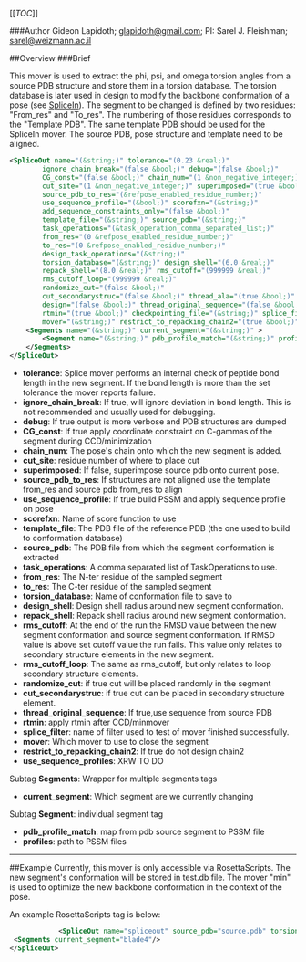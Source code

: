 [[_TOC_]]

###Author
Gideon Lapidoth; glapidoth@gmail.com; PI: Sarel J. Fleishman; sarel@weizmann.ac.il

##Overview
###Brief 

This mover is used to extract the phi, psi, and omega torsion angles from a source PDB structure and store them in a torsion database. The torsion database is later used in design to modify the backbone conformation of a pose (see [SpliceIn](https://www.rosettacommons.org/docs/wiki/create/scripting_documentation/RosettaScripts/Movers/SpliceIn)). 
The segment to be changed is defined by two residues: "From_res" and "To_res". The numbering of those residues corresponds to the "Template PDB". The same template PDB should be used for the SpliceIn mover. 
 The source PDB, pose structure and template need to be aligned.

```xml
<SpliceOut name="(&string;)" tolerance="(0.23 &real;)"
        ignore_chain_break="(false &bool;)" debug="(false &bool;)"
        CG_const="(false &bool;)" chain_num="(1 &non_negative_integer;)"
        cut_site="(1 &non_negative_integer;)" superimposed="(true &bool;)" 
        source_pdb_to_res="(&refpose_enabled_residue_number;)"
        use_sequence_profile="(&bool;)" scorefxn="(&string;)"
        add_sequence_constraints_only="(false &bool;)"
        template_file="(&string;)" source_pdb="(&string;)"
        task_operations="(&task_operation_comma_separated_list;)"
        from_res="(0 &refpose_enabled_residue_number;)"
        to_res="(0 &refpose_enabled_residue_number;)"
        design_task_operations="(&string;)" 
        torsion_database="(&string;)" design_shell="(6.0 &real;)"
        repack_shell="(8.0 &real;)" rms_cutoff="(999999 &real;)"
        rms_cutoff_loop="(999999 &real;)"
        randomize_cut="(false &bool;)"
        cut_secondarystruc="(false &bool;)" thread_ala="(true &bool;)"
        design="(false &bool;)" thread_original_sequence="(false &bool;)"
        rtmin="(true &bool;)" checkpointing_file="(&string;)" splice_filter="(&string;)"
        mover="(&string;)" restrict_to_repacking_chain2="(true &bool;)" >
    <Segments name="(&string;)" current_segment="(&string;)" >
        <Segment name="(&string;)" pdb_profile_match="(&string;)" profiles="(&string;)" />
    </Segments>
</SpliceOut>
```

-   **tolerance**: Splice mover performs an internal check of peptide bond length in the new segment. If the bond length is more than the set tolerance the mover reports failure.
-   **ignore_chain_break**: If true, will ignore deviation in bond length. This is not recommended and usually used for debugging.
-   **debug**: If true output is more verbose and PDB structures are dumped
-   **CG_const**: If true apply coordinate constraint on C-gammas of the segment during CCD/minimization
-   **chain_num**: The pose's chain onto which the new segment is added.
-   **cut_site**: residue number of where to place cut
-   **superimposed**: If false, superimpose source pdb onto current pose.
-   **source_pdb_to_res**: If structures are not aligned use the template from_res and source pdb from_res to align
-   **use_sequence_profile**: If true build PSSM and apply sequence profile on pose
-   **scorefxn**: Name of score function to use
-   **template_file**:  The PDB file of the reference PDB (the one used to build to conformation database)
-   **source_pdb**: The PDB file from which the segment conformation is extracted
-   **task_operations**: A comma separated list of TaskOperations to use.
-   **from_res**: The N-ter residue of the sampled segment
-   **to_res**: The C-ter residue of the sampled segment
-   **torsion_database**: Name of conformation file to save to
-   **design_shell**: Design shell radius around new segment conformation.
-   **repack_shell**: Repack shell radius around new segment conformation.
-   **rms_cutoff**: At the end of the run the RMSD value between the new segment conformation and source segment conformation. If RMSD value is above set cutoff value the run fails. This value only relates to secondary structure elements in the new segment. 
-   **rms_cutoff_loop**: The same as rms_cutoff, but only relates to loop secondary structure elements. 
-   **randomize_cut**:  if true cut will be placed randomly in the segment
-   **cut_secondarystruc**: if true cut can be placed in secondary structure element.
-   **thread_original_sequence**: If true,use sequence from source PDB 
-   **rtmin**:  apply rtmin after CCD/minmover
-   **splice_filter**: name of filter used to test of mover finished successfully.
-   **mover**: Which mover to use to close the segment
-   **restrict_to_repacking_chain2**: If true do not design chain2
-   **use_sequence_profiles**: XRW TO DO


Subtag **Segments**:   Wrapper for multiple segments tags

-   **current_segment**: Which segment are we currently changing


Subtag **Segment**:   individual segment tag

-   **pdb_profile_match**: map from pdb source segment to  PSSM file
-   **profiles**: path to PSSM files

---
##Example
Currently, this mover is only accessible via RosettaScripts. The new segment's conformation will be stored in  test.db file. The mover "min" is used to optimize the new backbone conformation in the context of the pose.

An example RosettaScripts tag is below:

```xml
			<SpliceOut name="spliceout" source_pdb="source.pdb" torsion_database="test.db" scorefxn="talaris14" randomize_cut="1" cut_secondarystruc="0" from_res="127" to_res="199" rms_cutoff="0.25" design_shell="0.01" repack_shell="0.01" splice_filter="chainbreak_val" template_file="template.pdb" task_operations="init,rtr" debug="0" mover="min" superimposed="1"> 
 <Segments current_segment="blade4"/>
</SpliceOut>


```